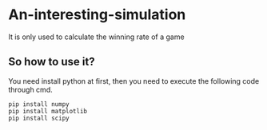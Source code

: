# An-interesting-simulation
It is only used to calculate the winning rate of a game

## So how to use it?
You need install python at first, then you need to execute the following code through cmd.
```
pip install numpy
pip install matplotlib
pip install scipy
```

